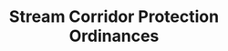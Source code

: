 ---
  slug: "/streamcorridorprotectionordinances"
  title: Stream Corridor Protection Ordinances
  focusAreas: [Environment,Communities,Regional Planning]
  principles: [Sustainability]
  seeOther: [Comprehensive Environmental Protection Ordinances,Native Plantings]
  trackingProgressLinks: [Water Quality]
---